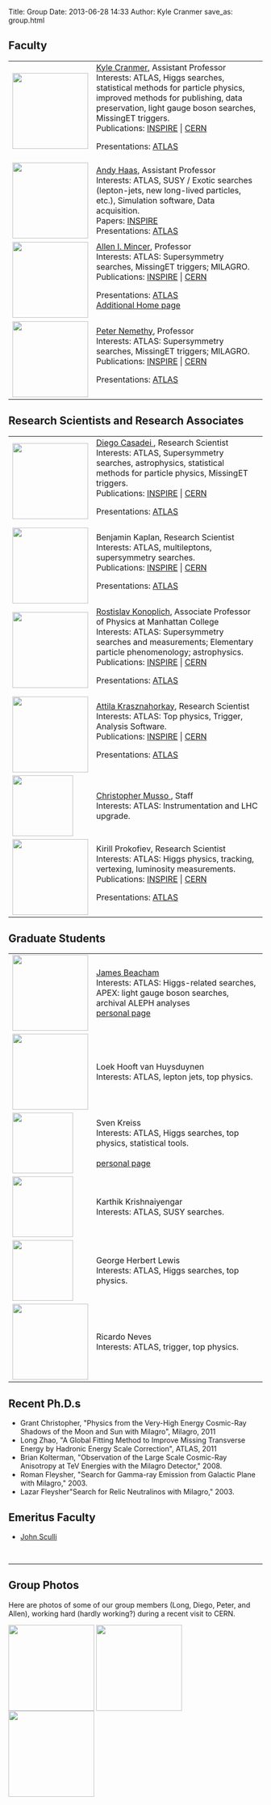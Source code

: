 Title: Group
Date: 2013-06-28 14:33
Author: Kyle Cranmer
save_as: group.html

<div id="content">

<h2>Faculty</h2>
<p>
<table>
<tbody>
<tr>
  <td><img height="150" src="./images/cranmer-blackboard.jpg" /></td>
  <td><a href="http://physics.as.nyu.edu/object/KyleCranmer.html">Kyle Cranmer</a>,  Assistant Professor 
<br />
  Interests: ATLAS, Higgs searches, statistical methods for particle physics, improved methods for publishing, data preservation, light gauge boson searches, MissingET triggers. <br />
  Publications: <a href="http://inspirehep.net/search?p=author%3AK.Cranmer.1+">INSPIRE</a> | 
<a href="http://cdsweb.cern.ch/search?cc=CERN+Experiments&amp;c=CERN+Experiments&amp;c=&amp;f=author&amp;p=cranmer&amp;sc=1">CERN</a><br />

  Presentations: <a href="http://indicosearch.cern.ch/search?p=cranmer&f=&action_search=Search&c=&sf=&so=d&rm=&rg=25&sc=1&of=hb">ATLAS</a>

</td>
</tr>

<tr>
  <td><img height="150" src="./images/med/haas_andy_med.jpg" /></td>
  <td><a href="http://physics.as.nyu.edu/object/AndyHaas.html">Andy Haas</a>,  Assistant Professor 
<br />
  Interests: ATLAS, SUSY / Exotic searches (lepton-jets, new long-lived particles, etc.), Simulation software, Data acquisition. <br />
  Papers: <a href="http://inspirehep.net/search?p=author%3AA.Haas.3">INSPIRE</a><br />
  Presentations: <a href="https://indico.cern.ch/search.py?categId=0&p=haas%2C+andrew&f=&collections=Contributions&startDate=&endDate=&sortField=&sortOrder=d">ATLAS</a>


</td>
</tr>

<tr>
  <td><img height="150" src="./images/med/mincer_allen_med.jpg" /></td>
  <td><a href="http://www.physics.as.nyu.edu/object/AllenMincer.html">
Allen I. Mincer</a>,  Professor 
<br />
  Interests: ATLAS: Supersymmetry searches, MissingET triggers; MILAGRO. <br />
  Publications: <a href="http://inspirehep.net/search?p=author%3AA.Mincer.1">INSPIRE</a> | 
<a href="http://cdsweb.cern.ch/search?cc=CERN+Experiments&amp;c=CERN+Experiments&amp;c=&amp;f=author&amp;p=mincer&amp;sc=1">CERN</a><br />

  Presentations: <a href="http://indicosearch.cern.ch/search?p=mincer&f=&action_search=Search&c=&sf=&so=d&rm=&rg=25&sc=1&of=hb">ATLAS</a>
<br />
<a href="http://www.physics.nyu.edu/~am3/">Additional Home page</a>
  
</td>
</tr>
<tr>
  <td><img height="150" src="http://physics.as.nyu.edu/props/IO/2812/42/nemethy.peter.jpg" /></td>
  <td><a href="http://www.physics.as.nyu.edu/object/PeterNemethy.html">
Peter Nemethy</a>,  Professor 
<br />
  Interests: ATLAS: Supersymmetry searches, MissingET triggers; MILAGRO. <br />
  Publications: <a href="http://inspirehep.net/search?p=author%3AP.Nemethy.1">INSPIRE</a> | 
<a href="http://cdsweb.cern.ch/search?cc=CERN+Experiments&amp;c=CERN+Experiments&amp;c=&amp;f=author&amp;p=nemethy&amp;sc=1">CERN</a><br />

  Presentations: <a href="http://indicosearch.cern.ch/search?p=nemethy&f=&action_search=Search&c=&sf=&so=d&rm=&rg=25&sc=1&of=hb">ATLAS</a>
  
</td>
</tr>
</tbody>
</table>
</p>

<h2>Research Scientists and Research Associates</h2>
<table>
<tbody>
<tr>
  <td><img height="150" src="./images/diego.jpg" /></td>
  <td><a href="http://www.physics.nyu.edu/people/casadei.diego.html">
Diego Casadei </a>, Research Scientist
<br />
  Interests: ATLAS, Supersymmetry searches, astrophysics, statistical methods for particle physics, MissingET triggers. <br />
  Publications: <a href="http://inspirehep.net/search?p=author%3AD.Casadei.1">INSPIRE</a> | 
<a href="http://cdsweb.cern.ch/search?cc=CERN+Experiments&p=casadei&f=author&action_search=Search&c=CERN+Document+Server&c=&sf=&so=d&rm=&rg=500&sc=1&of=hb">CERN</a><br />

  Presentations: <a href="http://indicosearch.cern.ch/search?p=casadei&f=&action_search=Search&c=&sf=&so=d&rm=&rg=500&sc=1&of=hb">ATLAS</a>
 
  </td>
</tr>

<tr>
  <td><img height="150" src="./images/Kaplan_0.jpg" /></td>
  <td>
Benjamin Kaplan, Research Scientist
<br />
  Interests: ATLAS, multileptons, supersymmetry searches. <br />
  Publications: <a href="http://inspirehep.net/search?p=author%3AB.Kaplan.1">INSPIRE</a> | 
<a href="https://cdsweb.cern.ch/search?ln=en&sc=1&p=kaplan%2C+benjamin&f=author&action_search=Search&c=Articles+%26+Preprints&c=Books+%26+Proceedings&c=Presentations+%26+Talks&c=Periodicals+%26+Progress+Reports&c=Multimedia+%26+Outreach">CERN</a><br />

  Presentations: <a href="https://indico.cern.ch/search.py?categId=0&p=benjamin+kaplan&f=author&collections=&startDate=&endDate=&sortField=&sortOrder=d">ATLAS</a>
 
  </td>
</tr>

<tr>
  <td><img height="150" src="./images/rostislav.konoplich.jpg" /></td>
  <td><a href="http://www.manhattan.edu/academics/science/physics/faculty/rostislav.konoplich.shtml">Rostislav Konoplich</a>, Associate Professor of Physics at Manhattan College
<br />
  Interests: ATLAS: Supersymmetry searches and measurements;  Elementary particle phenomenology; astrophysics.<br />
  Publications: <a href="http://inspirehep.net/search?p=author%3AR.V.Konoplich.1">INSPIRE</a> | 
<a href="http://cdsweb.cern.ch/search?cc=CERN+Experiments&amp;c=CERN+Experiments&amp;c=&amp;f=author&amp;p=konoplich&amp;sc=1">CERN</a><br />

  Presentations: <a href="http://indicosearch.cern.ch/search?p=Konoplich&f=&action_search=Search&c=&sf=&so=d&rm=&rg=25&sc=1&of=hb">ATLAS</a>
  
  </td>
</tr>

<tr>
  <td><img height="150" src="./images/Attila_small.jpg" /></td>
  <td><a href="http://atlas-service-enews.web.cern.ch/atlas-service-enews/2010/profiles_10/profiles_krasznahorkay.php">Attila Krasznahorkay</a>, Research Scientist
<br />
  Interests: ATLAS: Top physics, Trigger, Analysis Software. <br />
  Publications: <a href="http://inspirehep.net/search?p=author%3AA.Krasznahorkay.1">INSPIRE</a> | 
<a href="http://cdsweb.cern.ch/search?cc=CERN+Experiments&amp;c=CERN+Experiments&amp;c=&amp;f=author&amp;p=krasznahorkay&amp;sc=1">CERN</a><br />

  Presentations: <a href="http://indicosearch.cern.ch/search?p=krasznahorkay&f=&action_search=Search&c=&sf=&so=d&rm=&rg=25&sc=1&of=hb">ATLAS</a> <br />
  
  </td>
</tr>

<tr>
  <td><img height="120" src="./images/Chris.jpg" /></td>
  <td><a href="http://www.physics.nyu.edu/people/musso.christopher.html">
Christopher Musso </a>, Staff
<br />
  Interests: ATLAS: Instrumentation and LHC upgrade. <br />
 
  </td>
</tr>

<!--
<tr>
  <td><img height="150" src="./images/rashid.jpg" /></td>
  <td><a href="http://www.physics.nyu.edu/people/djilkibaev.rashid.html">
Rashid Djilkibaev </a>, Research Scientist
<br />
  Interests: ATLAS: Supersymmetry searches and measurements, MissingET triggers; MECO. <br />
  Publications: <a href="http://www.slac.stanford.edu/spires/find/hep/www?rawcmd=find+a+Djilkibaev%2C+r">SPIRES</a> | 
<a href="http://cdsweb.cern.ch/search?cc=CERN+Experiments&amp;c=CERN+Experiments&amp;c=&amp;f=author&amp;p=Djilkibaev&amp;sc=1">CERN</a><br />

  Presentations: <a href="http://indicosearch.cern.ch/search?p=Djilkibaev&f=&action_search=Search&c=&sf=&so=d&rm=&rg=25&sc=1&of=hb">ATLAS</a>
  
  </td>
</tr>
<tr>
  <td><img height="150" src="./images/akira2.png" /></td>
  <td><a href="http://www.physics.nyu.edu/people/shibata.akira.html">Akira Shibata</a>, Research Scientist
<br />
  Interests: ATLAS: Top physics, Higgs searches, analysis software. <br />
  Publications: <a href="http://www.slac.stanford.edu/spires/find/hep/www?rawcmd=FIND+EA+shibata%2C+A&FORMAT=www&SEQUENCE=">SPIRES</a> | 
<a href="http://cdsweb.cern.ch/search?cc=CERN+Experiments&amp;c=CERN+Experiments&amp;c=&amp;f=author&amp;p=shibata&amp;sc=1">CERN</a><br />

  Presentations: <a href="http://indicosearch.cern.ch/search?p=Shibata&f=&action_search=Search&c=&sf=&so=d&rm=&rg=25&sc=1&of=hb">ATLAS</a> <br />
Personal Website:  <a href="http://asymptotic-freedom.com">asymptotic-freedom.com</a>
  
  </td>
</tr>
-->

<tr>
  <td><img height="150" src="./images/Kirill.jpg" /></td>
  <td>Kirill Prokofiev, Research Scientist
<br />
  Interests: ATLAS: Higgs physics, tracking, vertexing, luminosity measurements. <br />
  Publications: <a href="http://inspirehep.net/search?p=author%3AK.Prokofiev.1">INSPIRE</a> | 
<a href="https://cdsweb.cern.ch/search?ln=en&p=prokofiev%2C+kirill&f=author&action_search=Search&c=CERN+Document+Server&sf=&so=d&rm=&rg=10&sc=1&of=hb">CERN</a><br />

  Presentations: <a href="https://indico.cern.ch/search.py?categId=0&p=kirill+prokofiev&f=&collections=&startDate=&endDate=&sortField=&sortOrder=d">ATLAS</a> <br />
  
  </td>
</tr>

</tbody>
</table>


<h2>Graduate Students</h2>
<table>
<tbody>
<tr>
  <td><img height="150" src="./images/med/beacham_james.jpg" /></td>
  <td><a href="http://www.physics.nyu.edu/people/beacham.james.html"> 
James Beacham</a>
<br />
  Interests: ATLAS: Higgs-related searches, APEX: light gauge boson searches, archival ALEPH analyses
<br />
<a href="http://physics.nyu.edu/~jbb334/">personal page</a>
  </td>
</tr>
<!--
<tr>
  <td><img height="120" src="./images/SmileyFace.jpg" /></td>
  <td><a href="http://www.physics.nyu.edu/people/christopher.grant.html"> 
Grant Christopher</a>
<br />
  Interests: MILAGRO  
  </td>
</tr>
-->
<tr>
  <td><img height="150" src="./images/LoekHvH.jpg" /></td>
  <td>Loek Hooft van Huysduynen
<br />
  Interests: ATLAS, lepton jets, top physics. <br />
  </td>
</tr>
<tr>
  <td><img height="120" src="./images/Sven.jpg" /></td>
  <td>Sven Kreiss
<br />
  Interests: ATLAS, Higgs searches, top physics, statistical tools. <br />
<br />
<a href="http://svenkreiss.com/">personal page</a></td>
</tr>
<tr>
  <td><img height="120" src="./images/Karthik.JPG" /></td>
  <td>Karthik Krishnaiyengar
<br />
  Interests: ATLAS, SUSY searches. <br />
  </td>
</tr>
<tr>
  <td><img height="120" src="./images/GeorgeLewis.jpg" /></td>
  <td>George Herbert Lewis
<br />
  Interests: ATLAS, Higgs searches, top physics. <br />
  </td>
</tr>
<tr>
  <td><img height="150" src="./images/neves.ricardo.jpg" /></td>
  <td>Ricardo Neves
<br />
  Interests: ATLAS, trigger, top physics. <br />
  </td>
</tr>
<!--
<tr>
  <td><img height="150" src="./images/zhao.long.jpg" /></td>
  <td><a href="http://www.physics.nyu.edu/people/zhao.long.html"> 
Long Zhao</a>
<br />
  Interests: ATLAS: Supersymmetry searches and measurements, MissingET Triggers. <br />

  Presentations: <a href="http://indicosearch.cern.ch/search?p=Zhao+long&f=&action_search=Search&c=&sf=&so=d&rm=&rg=25&sc=1&of=hb">ATLAS</a>
  
  </td>
</tr>
-->


</tbody>
</table>


<!--
<UL>
<LI><a href="http://www.physics.nyu.edu/people/casadei.diego.html">
Diego Casadei </a>
<LI><a href="http://physics.as.nyu.edu/object/KyleCranmer.html">
Kyle Cranmer </a>
<LI><a href="http://www.physics.nyu.edu/people/djilkibaev.rashid.html">
Rashid Djilkibaev </a>
<LI><a href="http://www.physics.nyu.edu/people/kolterman.brian.html"> 
Brian Kolterman</a>
<LI><a href="http://www.manhattan.edu/academics/science/physics/faculty/rostislav.konoplich.shtml">
Rostislav Konoplich </a>
<LI><a href="http://www.physics.as.nyu.edu/object/AllenMincer.html">
Allen I. Mincer</a>
<LI><a href="http://www.physics.nyu.edu/people/musso.christopher.html">
Christopher Musso </a>
<LI><a href="http://www.physics.as.nyu.edu/object/PeterNemethy.html">
Peter Nemethy</a>
<LI><a href="http://www.physics.nyu.edu/people/shibata.akira.html">
Akira Shibata</a>
<LI><a href="http://www.physics.nyu.edu/people/zhao.long.html"> 
Long Zhao</a>
</UL>
-->

<!--          -->
<h2>Recent Ph.D.s </h2>
<UL>
<li>Grant Christopher, "Physics from the Very-High Energy Cosmic-Ray Shadows of the Moon and
Sun with Milagro", Milagro, 2011</li>
<li>Long Zhao, "A Global Fitting Method to Improve Missing Transverse Energy by Hadronic Energy Scale Correction", ATLAS, 2011</li>
<li>Brian Kolterman, "Observation of the Large Scale Cosmic-Ray Anisotropy at TeV Energies with the Milagro Detector," 2008.</li>

<LI>Roman Fleysher, "Search for Gamma-ray Emission from Galactic Plane 
with Milagro," 2003.</li>
<LI>Lazar Fleysher"Search for Relic Neutralinos with Milagro," 2003.</li>
</UL>


<h2>Emeritus Faculty</h2>
<UL>
<LI><a href="http://www.physics.nyu.edu/people/sculli.john.html">
John Sculli</a>
</UL>

<br />
<hr />
<h2>Group Photos </h2>
<p>Here are photos of some of our group members (Long, Diego, Peter, and Allen), working hard (hardly working?) during a recent visit to CERN. </p>

<a href="./images/dayatcern12_005.jpg">
<IMG BORDER = 0  ALIGN="CENTER" HEIGHT="170"  
SRC="./images/dayatcern12_005_thumb.jpg"/></a>
<a href="./images/atlas/p6030061.jpg">
<IMG BORDER = 0  ALIGN="CENTER" HEIGHT="170"  
SRC="./images/atlas/p6030061_tiny.jpg"/></a>
<a href="./images/atlas/p6030068.jpg">
<IMG BORDER = 0  ALIGN="CENTER" HEIGHT="170"  
SRC="./images/atlas/p6030068_tiny.jpg"/></a>



</div>
